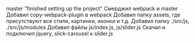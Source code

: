master
  "finished setting up the project"
      Смерджил webpack и master
      Добавил copy-webpack-plugin в webpack
      Добавил папку assets, где присутствуют все стили, картинки, иконки и т.д.
      Добавил папку ./src/js, ./src/js/modules
      Добавил файлы js/index.js, js/slider.js
      Скачал и подключил jquery, slick-carousel к slider.js
